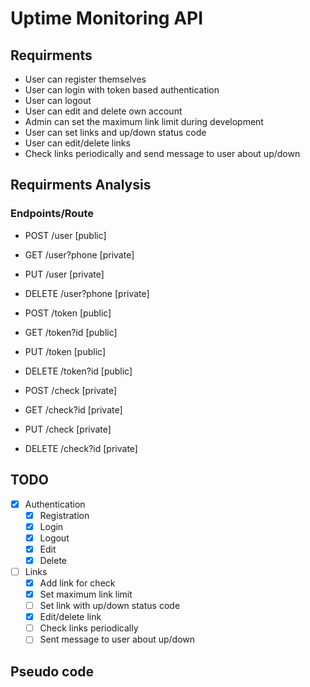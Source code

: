 # Uptime Monitoring API

## Requirments

- User can register themselves
- User can login with token based authentication
- User can logout
- User can edit and delete own account
- Admin can set the maximum link limit during development
- User can set links and up/down status code
- User can edit/delete links
- Check links periodically and send message to user about up/down

## Requirments Analysis

### Endpoints/Route

- POST /user [public]
- GET /user?phone [private]
- PUT /user [private]
- DELETE /user?phone [private]

- POST /token [public]
- GET /token?id [public]
- PUT /token [public]
- DELETE /token?id [public]

- POST /check [private]
- GET /check?id [private]
- PUT /check [private]
- DELETE /check?id [private]

## TODO

- [x] Authentication
  - [x] Registration
  - [x] Login
  - [x] Logout
  - [x] Edit
  - [x] Delete
- [ ] Links
  - [x] Add link for check
  - [x] Set maximum link limit
  - [ ] Set link with up/down status code
  - [x] Edit/delete link
  - [ ] Check links periodically
  - [ ] Sent message to user about up/down

## Pseudo code
